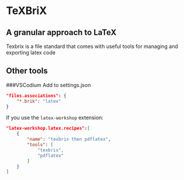 TeXBriX
=======
A granular approach to LaTeX
----------------------------

Texbrix is a file standard that comes with useful tools for managing and exporting latex code

Other tools
---------------------------
###VSCodium
Add to settings.json

```json
"files.associations": {
	"*.brik": "latex"
}
```
If you use the `latex-workshop` extension:
```json
"latex-workshop.latex.recipes":[
	{
		"name": "texbrix then pdflatex",
		"tools": [
			"texbrix",
			"pdflatex"
		]
	}
]

```
